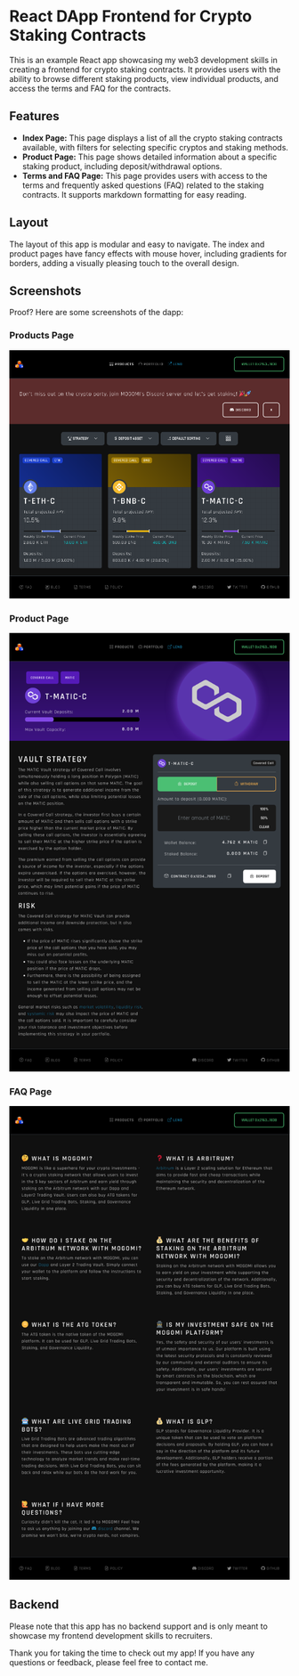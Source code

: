 # React DApp Frontend for Crypto Staking Contracts

This is an example React app showcasing my web3 development skills in creating a frontend for crypto staking contracts. It provides users with the ability to browse different staking products, view individual products, and access the terms and FAQ for the contracts.

## Features

- **Index Page:** This page displays a list of all the crypto staking contracts available, with filters for selecting specific cryptos and staking methods.
- **Product Page:** This page shows detailed information about a specific staking product, including deposit/withdrawal options.
- **Terms and FAQ Page:** This page provides users with access to the terms and frequently asked questions (FAQ) related to the staking contracts. It supports markdown formatting for easy reading.

## Layout

The layout of this app is modular and easy to navigate. The index and product pages have fancy effects with mouse hover, including gradients for borders, adding a visually pleasing touch to the overall design.

## Screenshots

Proof? Here are some screenshots of the dapp:

### Products Page

![Products Page](/screenshots/products.png)

### Product Page

![Product Page](/screenshots/product.png)

### FAQ Page

![FAQ Page](/screenshots/faq.png)

## Backend

Please note that this app has no backend support and is only meant to showcase my frontend development skills to recruiters. 

Thank you for taking the time to check out my app! If you have any questions or feedback, please feel free to contact me.
